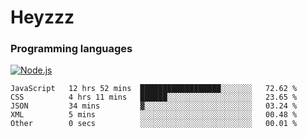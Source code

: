 # Heyzzz  

### Programming languages  

[![Node.js](https://img.shields.io/badge/-Node.js-262626?style=for-the-badge)](https://nodejs.org/ru)

<!--START_SECTION:waka-->

```text
JavaScript   12 hrs 52 mins  ██████████████████░░░░░░░   72.62 %
CSS          4 hrs 11 mins   ██████░░░░░░░░░░░░░░░░░░░   23.65 %
JSON         34 mins         ▓░░░░░░░░░░░░░░░░░░░░░░░░   03.24 %
XML          5 mins          ░░░░░░░░░░░░░░░░░░░░░░░░░   00.48 %
Other        0 secs          ░░░░░░░░░░░░░░░░░░░░░░░░░   00.01 %
```

<!--END_SECTION:waka-->
